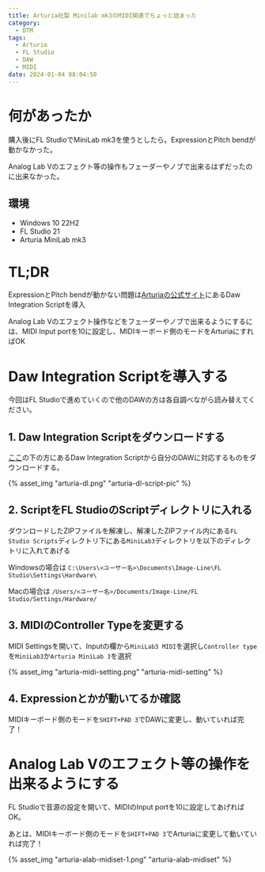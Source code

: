 ```yaml
---
title: Arturia社製 Minilab mk3のMIDI関連でちょっと詰まった
category:
  - DTM
tags:
  - Arturia
  - FL Studio
  - DAW
  - MIDI
date: 2024-01-04 08:04:50
---
```


# 何があったか

購入後にFL StudioでMiniLab mk3を使うとしたら。ExpressionとPitch bendが動かなかった。

Analog Lab Vのエフェクト等の操作もフェーダーやノブで出来るはずだったのに出来なかった。

## 環境

* Windows 10 22H2
* FL Studio 21
* Arturia MiniLab mk3


# TL;DR

ExpressionとPitch bendが動かない問題は[Arturiaの公式サイト](https://www.arturia.com/products/hybrid-synths/minilab-3/resources)にあるDaw Integration Scriptを導入

Analog Lab Vのエフェクト操作などをフェーダーやノブで出来るようにするには、MIDI Input portを10に設定し、MIDIキーボード側のモードをArturiaにすればOK



# Daw Integration Scriptを導入する

今回はFL Studioで進めていくので他のDAWの方は各自調べながら読み替えてください。

## 1. Daw Integration Scriptをダウンロードする

[ここ](https://www.arturia.com/products/hybrid-synths/minilab-3/resources)の下の方にあるDaw Integration Scriptから自分のDAWに対応するものをダウンロードする。

{% asset_img "arturia-dl.png" "arturia-dl-script-pic" %}

## 2. ScriptをFL StudioのScriptディレクトリに入れる

ダウンロードしたZIPファイルを解凍し、解凍したZIPファイル内にある`FL Studio Scripts`ディレクトリ下にある`MiniLab3`ディレクトリを以下のディレクトリに入れてあげる

Windowsの場合は
`C:\Users\<ユーザー名>\Documents\Image-Line\FL Studio\Settings\Hardware\`

Macの場合は
`/Users/<ユーザー名>/Documents/Image-Line/FL Studio/Settings/Hardware/`

## 3. MIDIのController Typeを変更する

MIDI Settingsを開いて、Inputの欄から`MiniLab3 MIDI`を選択し`Controller type`を`MiniLab3`か`Arturia MiniLab 3`を選択

{% asset_img "arturia-midi-setting.png" "arturia-midi-setting" %}

## 4. Expressionとかが動いてるか確認

MIDIキーボード側のモードを`SHIFT+PAD 3`でDAWに変更し、動いていれば完了！


# Analog Lab Vのエフェクト等の操作を出来るようにする

FL Studioで音源の設定を開いて、MIDIのInput portを10に設定してあげればOK。

あとは、MIDIキーボード側のモードを`SHIFT+PAD 3`でArturiaに変更して動いていれば完了！

{% asset_img "arturia-alab-midiset-1.png" "arturia-alab-midiset" %}